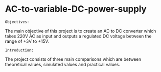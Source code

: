 # AC-to-variable-DC-power-supply


	Objectives:
The main objective of this project is to create an AC to DC converter which takes 220V AC as input and outputs a regulated DC voltage between the range of +3V to +15V.

	Introduction:
The project consists of three main comparisons which are between theoretical values, simulated values and practical values.
